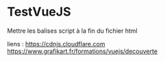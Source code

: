 # TestVueJS

Mettre les balises script à la fin du fichier html

liens : https://cdnjs.cloudflare.com<br>
        https://www.grafikart.fr/formations/vuejs/decouverte
